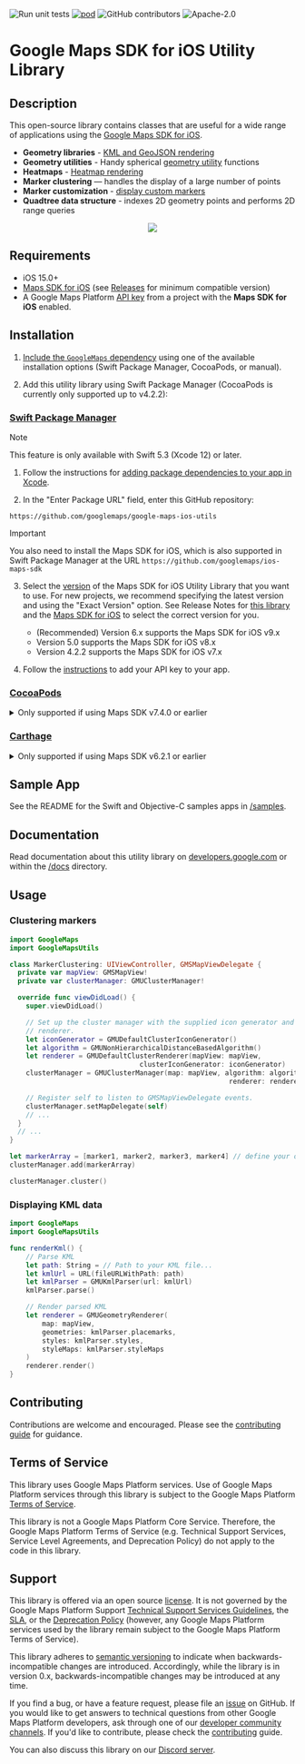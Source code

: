 ![Run unit tests](https://github.com/googlemaps/google-maps-ios-utils/workflows/Run%20unit%20tests/badge.svg)
[![pod](https://img.shields.io/cocoapods/v/Google-Maps-iOS-Utils.svg)](https://cocoapods.org/pods/Google-Maps-iOS-Utils)
![GitHub contributors](https://img.shields.io/github/contributors/googlemaps/google-maps-ios-utils)
![Apache-2.0](https://img.shields.io/badge/license-Apache-blue)

Google Maps SDK for iOS Utility Library
=======================================

## Description

This open-source library contains classes that are useful for a wide
range of applications using the [Google Maps SDK for iOS][sdk].

- **Geometry libraries** - [KML and GeoJSON rendering][geometry-rendering]
- **Geometry utilities** - Handy spherical [geometry utility][geometry-utils] functions
- **Heatmaps** - [Heatmap rendering][heatmap-rendering]
- **Marker clustering** — handles the display of a large number of points
- **Marker customization** - [display custom markers][customizing-markers]
- **Quadtree data structure** - indexes 2D geometry points and performs
2D range queries

<p align="center"><img width=“80%" vspace=“10" src="https://cloud.githubusercontent.com/assets/4.2.2feeb4.2.2c-4.2.2ec4.2.2a7fb3ae.png"></p>

## Requirements

- iOS 15.0+
- [Maps SDK for iOS][sdk] (see [Releases](https://github.com/googlemaps/google-maps-ios-utils/releases) for minimum compatible version)
- A Google Maps Platform [API key](https://developers.google.com/maps/documentation/ios-sdk/get-api-key) from a project with the **Maps SDK for iOS** enabled.

## Installation

1. [Include the `GoogleMaps` dependency](https://developers.google.com/maps/documentation/ios-sdk/config#download-sdk) using one of the available installation options (Swift Package Manager, CocoaPods, or manual).

1. Add this utility library using Swift Package Manager (CocoaPods is currently only supported up to v4.2.2):

### [Swift Package Manager](https://github.com/apple/swift-package-manager)

> [!NOTE]
> This feature is only available with Swift 5.3 (Xcode 12) or later.

1. Follow the instructions for
    [adding package dependencies to your app in Xcode](https://developer.apple.com/documentation/xcode/adding-package-dependencies-to-your-app).

2. In the "Enter Package URL" field, enter this GitHub repository:

  ```
  https://github.com/googlemaps/google-maps-ios-utils
  ```

> [!IMPORTANT]
> You also need to install the Maps SDK for iOS, which is also supported in Swift Package Manager at the URL `https://github.com/googlemaps/ios-maps-sdk`

3. Select the
    [version](https://github.com/googlemaps/google-maps-ios-utils/releases)
    of the Maps SDK for iOS Utility Library that you want to use. For new projects, we recommend specifying the latest version and using the "Exact Version" option. See Release Notes for [this library](https://github.com/googlemaps/google-maps-ios-utils/releases) and the [Maps SDK for iOS](https://developers.google.com/maps/documentation/ios-sdk/release-notes) to select the correct version for you.

    - (Recommended) Version 6.x supports the Maps SDK for iOS v9.x
    - Version 5.0 supports the Maps SDK for iOS v8.x
    - Version 4.2.2 supports the Maps SDK for iOS v7.x

4. Follow the
    [instructions](https://developers.google.com/maps/documentation/ios-sdk/config#get-key) to add your API key to your app.

### [CocoaPods](https://guides.cocoapods.org/using/using-cocoapods.html)

<details>
<summary>Only supported if using Maps SDK v7.4.0 or earlier</summary>

In your `Podfile`:

```ruby
use_frameworks!

target 'TARGET_NAME' do
    pod 'Google-Maps-iOS-Utils', '4.2.2'
end
```

Replace `TARGET_NAME` and then, in the `Podfile` directory, type:

```bash
pod install
```

</details>

### [Carthage](https://github.com/Carthage/Carthage)

<details>
<summary>Only supported if using Maps SDK v6.2.1 or earlier</summary>

In your `Cartfile`:

```
github "googlemaps/google-maps-ios-utils" ~> 4.1.0
```

See the [Carthage doc] for further installation instructions.
</details>

## Sample App

See the README for the Swift and Objective-C samples apps in [/samples](samples).

## Documentation

Read documentation about this utility library on [developers.google.com][devsite-guide] or within the [/docs](docs) directory.

## Usage

### Clustering markers

```swift
import GoogleMaps
import GoogleMapsUtils

class MarkerClustering: UIViewController, GMSMapViewDelegate {
  private var mapView: GMSMapView!
  private var clusterManager: GMUClusterManager!

  override func viewDidLoad() {
    super.viewDidLoad()

    // Set up the cluster manager with the supplied icon generator and
    // renderer.
    let iconGenerator = GMUDefaultClusterIconGenerator()
    let algorithm = GMUNonHierarchicalDistanceBasedAlgorithm()
    let renderer = GMUDefaultClusterRenderer(mapView: mapView,
                                clusterIconGenerator: iconGenerator)
    clusterManager = GMUClusterManager(map: mapView, algorithm: algorithm,
                                                      renderer: renderer)

    // Register self to listen to GMSMapViewDelegate events.
    clusterManager.setMapDelegate(self)
    // ...
  }
  // ...
}

let markerArray = [marker1, marker2, marker3, marker4] // define your own markers
clusterManager.add(markerArray)

clusterManager.cluster()
```

### Displaying KML data

```swift
import GoogleMaps
import GoogleMapsUtils

func renderKml() {
    // Parse KML
    let path: String = // Path to your KML file...
    let kmlUrl = URL(fileURLWithPath: path)
    let kmlParser = GMUKmlParser(url: kmlUrl)
    kmlParser.parse()

    // Render parsed KML
    let renderer = GMUGeometryRenderer(
        map: mapView,
        geometries: kmlParser.placemarks,
        styles: kmlParser.styles,
        styleMaps: kmlParser.styleMaps
    )
    renderer.render()
}
```

## Contributing

Contributions are welcome and encouraged. Please see the [contributing guide][contributing] for guidance.

## Terms of Service

This library uses Google Maps Platform services. Use of Google Maps Platform services through this library is subject to the Google Maps Platform [Terms of Service](https://cloud.google.com/maps-platform/terms).

This library is not a Google Maps Platform Core Service. Therefore, the Google Maps Platform Terms of Service (e.g. Technical Support Services, Service Level Agreements, and Deprecation Policy) do not apply to the code in this library.

## Support

This library is offered via an open source [license]. It is not governed by the Google Maps Platform Support [Technical Support Services Guidelines](https://cloud.google.com/maps-platform/terms/tssg), the [SLA](https://cloud.google.com/maps-platform/terms/sla), or the [Deprecation Policy](https://cloud.google.com/maps-platform/terms) (however, any Google Maps Platform services used by the library remain subject to the Google Maps Platform Terms of Service).

This library adheres to [semantic versioning](https://semver.org/) to indicate when backwards-incompatible changes are introduced. Accordingly, while the library is in version 0.x, backwards-incompatible changes may be introduced at any time.

If you find a bug, or have a feature request, please file an [issue] on GitHub. If you would like to get answers to technical questions from other Google Maps Platform developers, ask through one of our [developer community channels](https://developers.google.com/maps/developer-community). If you'd like to contribute, please check the [contributing] guide.

You can also discuss this library on our [Discord server].

[Discord server]: https://discord.gg/hYsWbmk
[Carthage doc]: docs/Carthage.md
[contributing]: CONTRIBUTING.md
[code of conduct]: CODE_OF_CONDUCT.md
[devsite-guide]: https://developers.google.com/maps/documentation/ios-sdk/utility/
[sdk]: https://developers.google.com/maps/documentation/ios-sdk
[issue]: https://github.com/googlemaps/google-maps-ios-utils/issues
[license]: LICENSE
[customizing-markers]: docs/CustomMarkers.md
[geometry-rendering]: docs/GeometryRendering.md
[heatmap-rendering]: docs/HeatmapRendering.md
[geometry-utils]: docs/GeometryUtils.md
